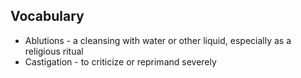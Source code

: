 ## Vocabulary

- Ablutions - a cleansing with water or other liquid, especially as a religious ritual
- Castigation - to criticize or reprimand severely
